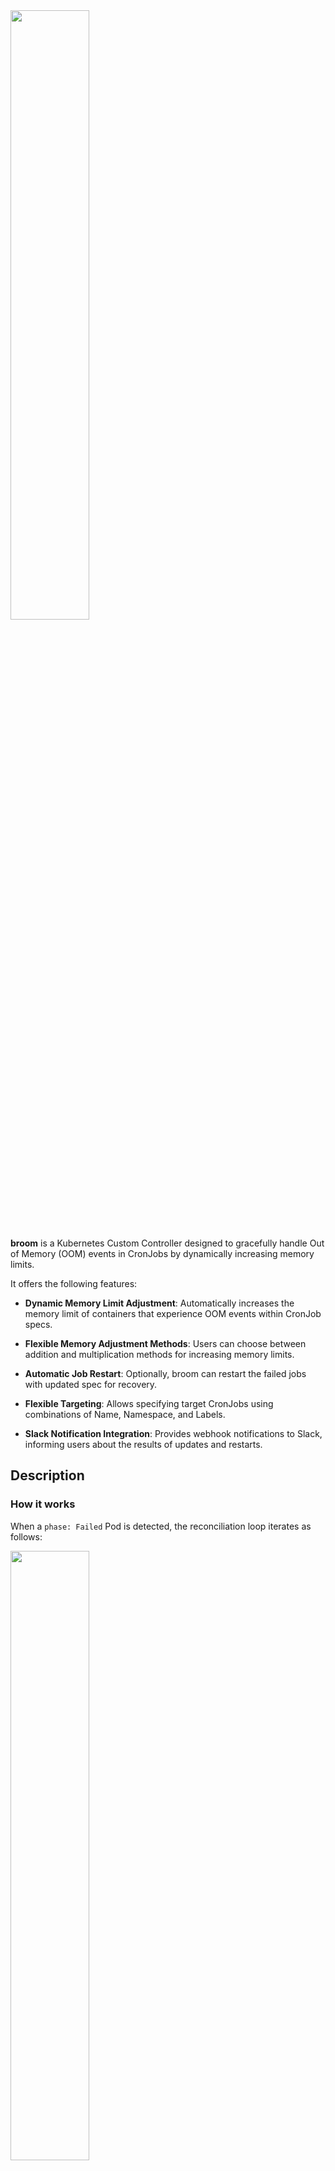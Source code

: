 <img src="https://github.com/m3dev/broom/assets/60843722/8860aaa0-e0b8-45cf-9b9e-59197dfc57a3" width="50%">

**broom** is a Kubernetes Custom Controller designed to gracefully handle Out of Memory (OOM) events in CronJobs by dynamically increasing memory limits.

It offers the following features:

* **Dynamic Memory Limit Adjustment**: Automatically increases the memory limit of containers that experience OOM events within CronJob specs.

* **Flexible Memory Adjustment Methods**: Users can choose between addition and multiplication methods for increasing memory limits.

* **Automatic Job Restart**: Optionally, broom can restart the failed jobs with updated spec for recovery.

* **Flexible Targeting**: Allows specifying target CronJobs using combinations of Name, Namespace, and Labels.

* **Slack Notification Integration**: Provides webhook notifications to Slack, informing users about the results of updates and restarts.

## Description

### How it works
When a `phase: Failed` Pod is detected, the reconciliation loop iterates as follows:

<img src="https://github.com/m3dev/broom/assets/60843722/df5219f3-d30f-47e9-84ef-a8c045cf1c1f" width="50%">

Upon identifying a Pod terminated due to `reason: OOMKilled`, the controller traces back through the `ownerReferences` from Pod to Job to CronJob.
Once the controller identifies the relevant CronJob, it prepares a modified specification with relaxed memory limits (`spec.jobTemplate.spec.containers[].resources.limits.memory`), such as doubling the original limit.
Subsequently, the controller updates the specification of the CronJob with the modified memory limits.
Optionally, the controller can restart the failed Job once using the updated memory limits. Finally, the controller sends a notification to Slack with the following content:

<img src="https://github.com/m3dev/broom/assets/60843722/d7ed0819-0f4c-4f48-8763-04db017e6aac" width="50%">

### Configuration

The controller can be configured using a `Broom` custom resource, which allows users to specify the following parameters:

```yaml
apiVersion: ai.m3.com/v1alpha1
kind: Broom
metadata:
  name: broom-sample
spec:
  target:
    name: oom-sample
    labels:
      m3.com/use-broom: "true"
    namespace: broom
  adjustment:
    type: Mul
    value: "2"
    maxLimit: 250Mi
  restartPolicy: OnSpecChanged
  slackWebhook:
    secret:
      namespace: default
      name: broom
      key: SLACK_WEBHOOK_URL
    channel: "#alert"
```

* `target` <small>(optional)</small> : Target CronJob conditions. If not specified, the controller will target all CronJobs in the cluster.
  * `namespace` <small>(optional)</small> : Namespace of the target CronJob.
  * `name` <small>(optional)</small> : Name of the target CronJob.
  * `labels` <small>(optional)</small> : Labels to filter the target CronJobs.

* `adjustment` <small>(<font color="red">required</font>)</small> : Memory limit adjustment parameters.
  * `type` <small>(<font color="red">required</font>)</small> : Adjustment method. Choose between `Add` and `Mul`.
  * `value` <small>(<font color="red">required</font>)</small> : Adjustment value. For `Add`, it is the value to add to the current limit (e.g., `100Mi`). For `Mul`, it is the multiplier to apply to the current limit (e.g., `"2"`, must be double-quoted).
  * `maxLimit` <small>(optional)</small> : Maximum memory limit to set.

* `restartPolicy` <small>(<font color="red">required</font>)</small> : Policy for restarting failed Jobs. Choose among `Never` (no restart), `OnOOM` (restart when OOM CronJob is detected), and `OnSpecChanged` (restart only when OOM CronJob is detected and the memory limit is updated).

* `slackWebhook` <small>(<font color="red">required</font>)</small> : Slack notification integration.
  * `secret` <small>(<font color="red">required</font>)</small> : Kubernetes Secret containing the Slack webhook URL.
    * `namespace` <small>(<font color="red">required</font>)</small> : Namespace of the Secret.
    * `name` <small>(<font color="red">required</font>)</small> : Name of the Secret.
    * `key` <small>(<font color="red">required</font>)</small> : Key containing the webhook URL.
  * `channel` <small>(optional)</small> : Slack channel to send notifications. If not specified, the notification will be sent to the default channel.


## Getting Started

### Prerequisites
- go version v1.21.0+
- docker version 17.03+.
- kubectl version v1.11.3+.
- Access to a Kubernetes v1.11.3+ cluster.

### To Deploy on the cluster
**Build and push your image to the location specified by `IMG`:**

```sh
make docker-build docker-push IMG=<some-registry>/broom:tag
```

**NOTE:** This image ought to be published in the personal registry you specified. 
And it is required to have access to pull the image from the working environment. 
Make sure you have the proper permission to the registry if the above commands don’t work.

**Install the CRDs into the cluster:**

```sh
make install
```

**Deploy the Manager to the cluster with the image specified by `IMG`:**

```sh
make deploy IMG=<some-registry>/broom:tag
```

> **NOTE**: If you encounter RBAC errors, you may need to grant yourself cluster-admin 
privileges or be logged in as admin.

**Create instances of your solution**
You can apply the samples (examples) from the config/sample:

```sh
kubectl apply -k config/samples/
```

>**NOTE**: Ensure that the samples has default values to test it out.

### To Uninstall
**Delete the instances (CRs) from the cluster:**

```sh
kubectl delete -k config/samples/
```

**Delete the APIs(CRDs) from the cluster:**

```sh
make uninstall
```

**UnDeploy the controller from the cluster:**

```sh
make undeploy
```

## Project Distribution

Following are the steps to build the installer and distribute this project to users.

1. Build the installer for the image built and published in the registry:

```sh
make build-installer IMG=<some-registry>/broom:tag
```

NOTE: The makefile target mentioned above generates an 'install.yaml'
file in the dist directory. This file contains all the resources built
with Kustomize, which are necessary to install this project without
its dependencies.

2. Using the installer

Users can just run kubectl apply -f <URL for YAML BUNDLE> to install the project, i.e.:

```sh
kubectl apply -f https://raw.githubusercontent.com/<org>/broom/<tag or branch>/dist/install.yaml
# kubectl apply -f https://raw.githubusercontent.com/m3dev/broom/main/dist/install.yaml
```


**NOTE:** Run `make help` for more information on all potential `make` targets

More information can be found via the [Kubebuilder Documentation](https://book.kubebuilder.io/introduction.html)

## Contributing

We welcome contributions from the community! If you'd like to contribute to this project, please follow these guidelines:

### Issues

If you encounter a bug, have a feature request, or would like to suggest an improvement, please open an issue on the GitHub repository. Make sure to provide detailed information about the problem or suggestion.

### Pull Requests

We gladly accept pull requests! Before submitting a pull request, please ensure the following:

1. Fork the repository and create your branch from `main`.
2. Ensure your code adheres to the project's coding standards.
3. Test your changes thoroughly.
4. Make sure your commits are descriptive and well-documented.
5. Update the README and any relevant documentation if necessary.

### Code of Conduct

Please note that this project is governed by our [Code of Conduct](CODE_OF_CONDUCT.md). By participating, you are expected to uphold this code. Please report any unacceptable behavior.

Thank you for contributing to our project!

## License

Copyright 2024.

Licensed under the Apache License, Version 2.0 (the "License");
you may not use this file except in compliance with the License.
You may obtain a copy of the License at

    http://www.apache.org/licenses/LICENSE-2.0

Unless required by applicable law or agreed to in writing, software
distributed under the License is distributed on an "AS IS" BASIS,
WITHOUT WARRANTIES OR CONDITIONS OF ANY KIND, either express or implied.
See the License for the specific language governing permissions and
limitations under the License.
